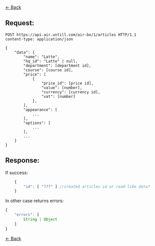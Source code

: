 [← Back](README.md)

## Request: 

```http
POST https://api.air.untill.com/air-bo/1/articles HTTP/1.1
content-type: application/json

{
    "data": {
        "name": "Latte",
        "hq_id": "Latte" | null,
        "department": [department id],
        "course": [course id],
        "price": [
            {
                "price_id": [price id],
                "value": [number],
                "currency": [currency id],
                "vat": [number]
            },
        ],
        "appearance": [
            ...
        ],
        "options": [
            ...
        ],
        ...
    }
}
```

## Response: 

If success:

```javascript 
    {
        "id": [ "???" ] //created articles id or read-like data?
    }
```

In other case returns errors:

```javascript
{
    "errors": [
        String | Object
    ]
}
```

[← Back](README.md)